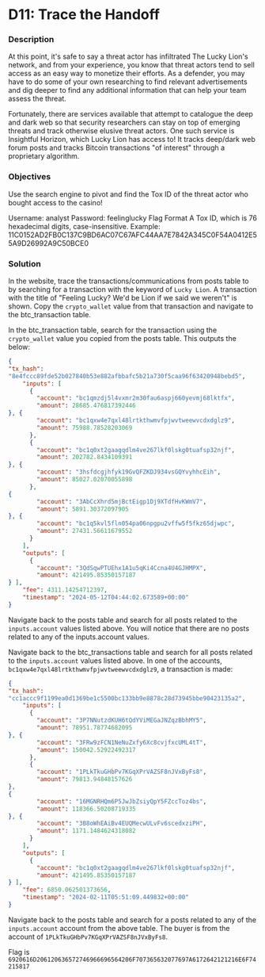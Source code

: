 # D11: Trace the Handoff

### Description
At this point, it's safe to say a threat actor has infiltrated The Lucky Lion's network, and from your experience, you know that threat actors tend to sell access as an easy way to monetize their efforts. As a defender, you may have to do some of your own researching to find relevant advertisements and dig deeper to find any additional information that can help your team assess the threat.

Fortunately, there are services available that attempt to catalogue the deep and dark web so that security researchers can stay on top of emerging threats and track otherwise elusive threat actors. One such service is Insightful Horizon, which Lucky Lion has access to! It tracks deep/dark web forum posts and tracks Bitcoin transactions "of interest" through a proprietary algorithm.

### Objectives 
Use the search engine to pivot and find the Tox ID of the threat actor who bought access to the casino!

Username: analyst
Password: feelinglucky
Flag Format A Tox ID, which is 76 hexadecimal digits, case-insensitive. Example: 11C0152AD2FB0C137C9BD6AC07C67AFC44AA7E7842A345C0F54A0412E55A9D26992A9C50BCE0

### Solution
In the website, trace the transactions/communications from posts table to by searching for a transaction with the keyword of `Lucky Lion`. A transaction with the title of "Feeling Lucky? We'd be Lion if we said we weren't" is shown. Copy the `crypto_wallet` value from that transaction and navigate to the btc_transaction table.

In the btc_transaction table, search for the transaction using the `crypto_wallet` value you copied from the posts table. This outputs the below: 

```json
{
"tx_hash":
"8e4fccc89fde52b027840b53e882afbbafc5b21a730f5caa96f63420948bebd5",
    "inputs": [
      {
        "account": "bc1qmzdj5l4vxmr2m30fau6aspj660yevmj68lktfx",
        "amount": 28685.476817392446
}, {
        "account": "bc1qxw4e7qxl48lrtkthwmvfpjwvtweewvcdxdglz9",
        "amount": 75988.78528203069
      },
      {
        "account": "bc1q0xt2gaagqdlm4ve267lkf0lskg0tuafsp32njf",
        "amount": 202782.8434109391
}, {
        "account": "3hsfdcgjhfyk19GvQFZKDJ934vsGQYvyhhcEih",
        "amount": 85027.02070055898
      },
{
        "account": "3AbCcXhrd5mjBctEigp1Dj9XTdfHvKWmV7",
        "amount": 5891.30372097905
}, {
        "account": "bc1q5kvl5fln054pa06npgpu2vffw5f5fkz65djwpc",
        "amount": 27431.56611679552
      }
    ],
    "outputs": [
      {
        "account": "3QdSqwPTUEhx1A1u5qKi4Ccna4U4GJHMPX",
        "amount": 421495.85350157187
} ],
    "fee": 4311.14254712397,
    "timestamp": "2024-05-12T04:44:02.673589+00:00"
}
```

Navigate back to the posts table and search for all posts related to the `inputs.account` values listed above. You will notice that there are no posts related to any of the inputs.account values. 

Navigate back to the btc_transactions table and search for all posts related to the `inputs.account` values listed above. In one of the accounts, `bc1qxw4e7qxl48lrtkthwmvfpjwvtweewvcdxdglz9`, a transaction is made:

```json
{
"tx_hash":
"cc1accc9f1199ea0d1369be1c5500bc133bb9e8878c28d73945bbe90423135a2",
    "inputs": [
      {
        "account": "3P7NNutzdKUH6tQdYViMEGaJNZqzBbhMY5",
        "amount": 78951.78774682095
}, {
        "account": "3FRw9zFCN1NeNuZxfy6Xc8cvjfxcUML4tT",
        "amount": 150042.52922492317
      },
      {
        "account": "1PLkTkuGHbPv7KGqXPrVAZSF8nJVxByFs8",
        "amount": 79813.94848157626
},
{
        "account": "16MGNRHQm6P5JwJbZsiyQpY5FZccToz4bs",
        "amount": 118366.50208719335
}, {
        "account": "3B8oWhEAiBv4EUQMecwULvFv6scedxziPH",
        "amount": 1171.1484624318082
      }
    ],
    "outputs": [
      {
        "account": "bc1q0xt2gaagqdlm4ve267lkf0lskg0tuafsp32njf",
        "amount": 421495.85350157187
} ],
    "fee": 6850.062501373656,
    "timestamp": "2024-02-11T05:51:09.449832+00:00"
}
```

Navigate back to the posts table and search for a posts related to any of the `inputs.account` account from the above table. The buyer is from the account of `1PLkTkuGHbPv7KGqXPrVAZSF8nJVxByFs8`.

Flag is `6920616D206120636572746966696564206F707365632077697A6172642121216E6F74215817`